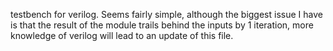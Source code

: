 testbench for verilog. Seems fairly simple, although the biggest issue I have is that the result of the module trails behind the inputs by 1 iteration,
more knowledge of verilog will lead to an update of this file.

